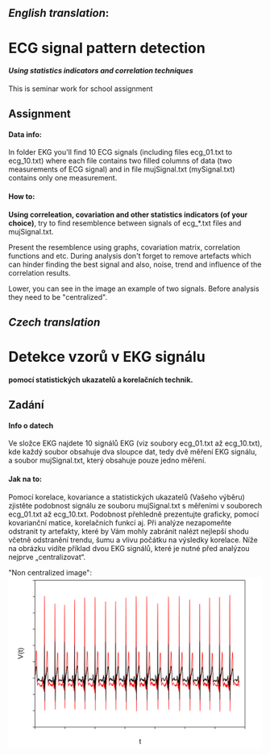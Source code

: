 ## *English translation*:


# ECG signal pattern detection
#### *Using statistics indicators and correlation techniques*

This is seminar work for school assignment


## Assignment

#### Data info:
In folder EKG you'll find 10 ECG signals (including files ecg_01.txt to ecg_10.txt) where each file contains two filled columns of data (two measurements of ECG signal) 
and in file mujSignal.txt (mySignal.txt) contains only one measurement.

#### How to:
**Using correleation, covariation and other statistics indicators (of your choice)**, try to find resemblence between signals of ecg_*.txt files and mujSignal.txt. 

Present the resemblence using graphs, covariation matrix, correlation functions and etc. During analysis don't forget to remove artefacts which can hinder finding the best signal and also, noise, trend and influence of the correlation results.

Lower, you can see in the image an example of two signals. Before analysis they need to be "centralized".


## *Czech translation*

# Detekce vzorů v EKG signálu
#### pomocí statistických ukazatelů a korelačních technik. 

## Zadání

#### Info o datech

Ve složce EKG najdete 10 signálů EKG (viz soubory ecg_01.txt až ecg_10.txt), kde každý soubor obsahuje dva sloupce dat, tedy dvě měření EKG signálu, a soubor mujSignal.txt, který obsahuje pouze jedno měření. 

#### Jak na to:

Pomocí korelace, kovariance a statistických ukazatelů (Vašeho výběru) zjistěte podobnost signálu ze souboru mujSignal.txt s měřeními v souborech ecg_01.txt až ecg_10.txt. Podobnost přehledně prezentujte graficky, pomocí kovarianční matice, korelačních funkcí aj. Při analýze nezapomeňte odstranit ty artefakty, které by Vám mohly zabránit nalézt nejlepší shodu včetně odstranění trendu, šumu a vlivu počátku na výsledky korelace. Níže na obrázku vidíte příklad dvou EKG signálů, které je nutné před analýzou nejprve „centralizovat“.

"Non centralized image":
![Nutné centralizovat](./assets/signal.png)

